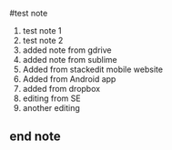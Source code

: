 #test note
1. test note 1
2. test note 2
3. added note from gdrive
4. added note from sublime
5. Added from stackedit mobile website 
6. Added from Android app
7. added from dropbox 
8. editing from SE
9. another editing

## end note
